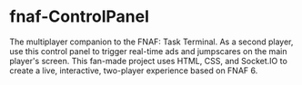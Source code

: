 # fnaf-ControlPanel
The multiplayer companion to the FNAF: Task Terminal. As a second player, use this control panel to trigger real-time ads and jumpscares on the main player's screen. This fan-made project uses HTML, CSS, and Socket.IO to create a live, interactive, two-player experience based on FNAF 6.
